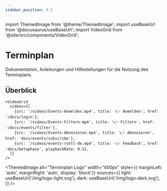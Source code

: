 ```yaml
---
sidebar_position: 0.5
---
```

import ThemedImage from '@theme/ThemedImage';
import useBaseUrl from '@docusaurus/useBaseUrl';
import VideoGrid from '@site/src/components/VideoGrid';

# Terminplan

Dokumentation, Anleitungen und Hilfestellungen für die Nutzung des Terminplans.

## Überblick

```mdx-code-block
<VideoGrid
  videos={[
    {src: '/videos/Events-Anmelden.mp4', title: '👉 Anmelden', href: '/docs/login'},
    {src: '/videos/Events-Filtern.mp4', title: '👉 Filtern', href: '/docs/events/filter'},
    {src: '/videos/Events-Abonnieren.mp4', title: '👉 Abonnieren', href: 'docs/events/subscribe'},
    {src: '/videos/events-ruttl-de.mp4', title: '👉 Feedback', href: 'docs/betaphase', playbackRate: 0.5},
  ]}
/>
```

<ThemedImage
  alt="Terminplan Logo"
  width="400px"
  style={{ marginLeft: 'auto', marginRight: 'auto', display: 'block'}}
  sources={{
    light: useBaseUrl('/img/logo-light.svg'),
    dark: useBaseUrl('/img/logo-dark.svg'),
  }}
/>